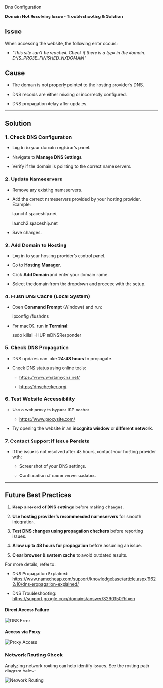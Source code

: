 Dns Configuration

**Domain Not Resolving Issue - Troubleshooting & Solution**

**Issue**
---------

When accessing the website, the following error occurs:

*   _"This site can’t be reached. Check if there is a typo in the domain. DNS\_PROBE\_FINISHED\_NXDOMAIN"_
    

**Cause**
---------

*   The domain is not properly pointed to the hosting provider's DNS.
    
*   DNS records are either missing or incorrectly configured.
    
*   DNS propagation delay after updates.
    

* * *

**Solution**
------------

### **1\. Check DNS Configuration**

*   Log in to your domain registrar’s panel.
    
*   Navigate to **Manage DNS Settings**.
    
*   Verify if the domain is pointing to the correct name servers.
    

### **2\. Update Nameservers**

*   Remove any existing nameservers.
    
*   Add the correct nameservers provided by your hosting provider. Example:
    
    launch1.spaceship.net
    
    launch2.spaceship.net
    
*   Save changes.
    

### **3\. Add Domain to Hosting**

*   Log in to your hosting provider’s control panel.
    
*   Go to **Hosting Manager**.
    
*   Click **Add Domain** and enter your domain name.
    
*   Select the domain from the dropdown and proceed with the setup.
    

### **4\. Flush DNS Cache (Local System)**

*   Open **Command Prompt** (Windows) and run:
    
    ipconfig /flushdns
    
*   For macOS, run in **Terminal**:
    
    sudo killall -HUP mDNSResponder
    

### **5\. Check DNS Propagation**

*   DNS updates can take **24-48 hours** to propagate.
    
*   Check DNS status using online tools:
    
    *   https://www.whatsmydns.net/
        
    *   https://dnschecker.org/
        

### **6\. Test Website Accessibility**

*   Use a web proxy to bypass ISP cache:
    
    *   https://www.proxysite.com/
        
*   Try opening the website in an **incognito window** or **different network**.
    

### **7\. Contact Support if Issue Persists**

*   If the issue is not resolved after 48 hours, contact your hosting provider with:
    
    *   Screenshot of your DNS settings.
        
    *   Confirmation of name server updates.
        

* * *

**Future Best Practices**
-------------------------

1.  **Keep a record of DNS settings** before making changes.
    
2.  **Use hosting provider’s recommended nameservers** for smooth integration.
    
3.  **Test DNS changes using propagation checkers** before reporting issues.
    
4.  **Allow up to 48 hours for propagation** before assuming an issue.
    
5.  **Clear browser & system cache** to avoid outdated results.
    

For more details, refer to:

*   DNS Propagation Explained: https://www.namecheap.com/support/knowledgebase/article.aspx/9622/10/dns-propagation-explained/
    
*   DNS Troubleshooting: https://support.google.com/domains/answer/3290350?hl=en
    


#### Direct Access Failure
![DNS Error](Screenshot%202025-02-13%20110010.jpg)

#### Access via Proxy
![Proxy Access](Screenshot%202025-02-13%20115931.jpg)


### Network Routing Check
Analyzing network routing can help identify issues. See the routing path diagram below:

![Network Routing](Screenshot%202025-02-13%20120003.jpg)

    
